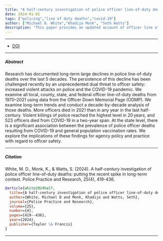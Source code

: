 ```yaml
---
title: "A half-century investigation of police officer line-of-duty deaths: putting the recent spike in long-term context"
date: 2024-01-01
tags: ["policing","line of duty deaths","covid-19"]
author: ["Michael D. White","Khadija Monk", "Seth Watts"]
description: "This paper provides an updated account of officer line of duty deaths through 2021 using data from the Officer Down Memorial Page. Published in the Journal of Experimental Criminology, 2024." 
---
```


---

+ [DOI](10.1080/15614263.2023.2267728)

---

##### Abstract

Research has documented long-term large declines in police line-of-duty deaths over the last 5 decades. The persistence of this decline has been challenged recently by an unprecedented dual threat to officer safety: increased violent attacks on police and the COVID-19 pandemic. We examine all local, county, state, and federal officer line-of-duty deaths from 1970–2021 using data from the Officer Down Memorial Page (ODMP). We examine long-term trends and conduct a decade-by-decade analysis of those deaths. More officers died in 2021 than in any year in the last half-century. Violent killings of police reached the highest level in 20 years, and 523 officers died from COVID-19 in a two-year span. At the state level, there is a significant association between the prevalence of police officer deaths resulting from COVID-19 and general population vaccination rates. We explore the implications of these findings for agency policy and practice with regard to officer safety.

---

##### Citation

White, M. D., Monk, K., & Watts, S. (2024). A half-century investigation of police officer line-of-duty deaths: putting the recent spike in long-term context. Police Practice and Research, 25(4), 419-436.

```BibTeX
@article{white2024half,
  title={A half-century investigation of police officer line-of-duty deaths: putting the recent spike in long-term context},
  author={White, Michael D and Monk, Khadija and Watts, Seth},
  journal={Police Practice and Research},
  volume={25},
  number={4},
  pages={419--436},
  year={2024},
  publisher={Taylor \& Francis}
}
```

---

